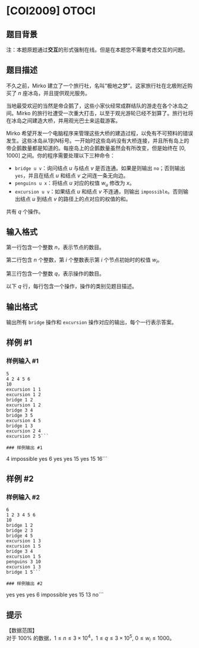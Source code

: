 # [COI2009] OTOCI

## 题目背景

注：本题原题通过**交互**的形式强制在线。但是在本题您不需要考虑交互的问题。

## 题目描述

不久之前，Mirko 建立了一个旅行社，名叫“极地之梦”。这家旅行社在北极附近购买了 $n$ 座冰岛，并且提供观光服务。

当地最受欢迎的当然是帝企鹅了，这些小家伙经常成群结队的游走在各个冰岛之间。Mirko 的旅行社遭受一次重大打击，以至于观光游轮已经不划算了。旅行社将在冰岛之间建造大桥，并用观光巴士来运载游客。

Mirko 希望开发一个电脑程序来管理这些大桥的建造过程，以免有不可预料的错误发生。这些冰岛从1到N标号。一开始时这些岛屿没有大桥连接，并且所有岛上的帝企鹅数量都是知道的。每座岛上的企鹅数量虽然会有所改变，但是始终在 $[0, 1000]$ 之间。你的程序需要处理以下三种命令：  

- `bridge u v`：询问结点 $u$ 与结点 $v$ 是否连通。如果是则输出 `no`；否则输出 `yes`，并且在结点 $u$ 和结点 $v$ 之间连一条无向边。 
- `penguins u x`：将结点 $u$ 对应的权值 $w_u$ 修改为 $x$。 
- `excursion u v`：如果结点 $u$ 和结点 $v$ 不连通，则输出 `impossible`。否则输出结点 $u$ 到结点 $v$ 的路径上的点对应的权值的和。 

共有 $q$ 个操作。


## 输入格式

第一行包含一个整数 $n$，表示节点的数目。 

第二行包含 $n$ 个整数，第 $i$ 个整数表示第 $i$ 个节点初始时的权值 $w_i$。 

第三行包含一个整数 $q$，表示操作的数目。 

以下 $q$ 行，每行包含一个操作，操作的类别见题目描述。

## 输出格式

输出所有 `bridge` 操作和 `excursion` 操作对应的输出，每个一行表示答案。



## 样例 #1

### 样例输入 #1
```
5
4 2 4 5 6
10
excursion 1 1
excursion 1 2
bridge 1 2
excursion 1 2
bridge 3 4
bridge 3 5
excursion 4 5
bridge 1 3
excursion 2 4
excursion 2 5```

### 样例输出 #1

```
4
impossible
yes
6
yes
yes
15
yes
15
16```

## 样例 #2

### 样例输入 #2
```
6
1 2 3 4 5 6
10
bridge 1 2
bridge 2 3
bridge 4 5
excursion 1 3
excursion 1 5
bridge 3 4
excursion 1 5
penguins 3 10
excursion 1 3
bridge 1 5```

### 样例输出 #2

```
yes
yes
yes
6
impossible
yes
15
13
no```

## 提示

【数据范围】   
对于 $100\%$ 的数据，$1 \le n \le 3 \times 10^4$，$1 \le q \le 3\times 10^5$, $0 \le w_i \le 1000$。
